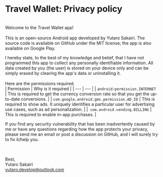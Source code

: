<h1>Travel Wallet: Privacy policy</h1>
<br>
Welcome to the Travel Wallet app!
<br><br>
This is an open-source Android app developed by Yutaro Sakairi. The source code is available on GitHub under the MIT license; the app is also available on Google Play.

I hereby state, to the best of my knowledge and belief, that I have not programmed this app to collect any personally identifiable information. All data created by you (the user) is stored on your device only and can be simply erased by clearing the app's data or uninstalling it.<br><br>
Here are the permissions required. <br>
| Permission | Why is it required |
| --- | --- |
| `android:permission.INTERNET` | This is required to get the currency conversion rate so that you get the up-to-date conversions. |
| `com.google.android.gms.permission.AD_ID` | This is required to show ads. It uniquely identifies a particular user for advertising use cases, such as ad personalization. |
|` com.android.vending.BILLING` | This is required to enable in-app purchases. |

If you find any security vulnerability that has been inadvertently caused by me or have any questions regarding how the app protects your privacy, please send me an email or post a discussion on GitHub, and I will surely try to fix it/help you.

<br><br>
Best, <br>
Yutaro Sakairi <br>
yutaro.develop@outlook.com
